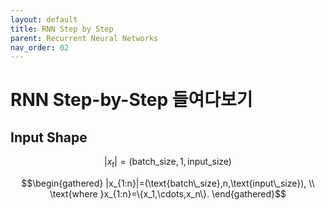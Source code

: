 ```yaml
---
layout: default
title: RNN Step by Step
parent: Recurrent Neural Networks
nav_order: 02
---
```


# RNN Step-by-Step 들여다보기

## Input Shape

$$
|x_t|=(\text{batch\_size},1,\text{input\_size})
$$

$$\begin{gathered}
|x_{1:n}|=(\text{batch\_size},n,\text{input\_size}), \\
\text{where }x_{1:n}=\{x_1,\cdots,x_n\}.
\end{gathered}$$